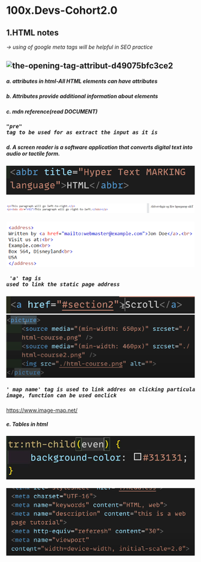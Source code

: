# 100x.Devs-Cohort2.0
## 1.HTML notes</br>
*-> using of google meta tags will be helpful in SEO practice*
## ![the-opening-tag-attribut-d49075bfc3ce2](https://github.com/kupendrav/100x.Devs-Cohort2.0/assets/93828746/e130dab1-ed4b-4a6a-8352-59764059f202)

##### a. attributes in html-All HTML elements can have attributes</br>
##### b. Attributes provide additional information about elements
##### c. mdn reference(read DOCUMENT)
##### <pre>"pre" tag to be used for as extract the input as it is 
##### d. A screen reader is a software application that converts digital text into audio or tactile form.
#### ![abbr tag usage](./HTML/static/img/image.png)
#### ![bdo tag that turns the words to read left to right](./HTML/static/img/image2.png)
#### ![address tag](HTML/static/img/image3.png)
#####  <pre> 'a' tag is used to link the static page address 
![same page scrolling or pointing](HTML/static/img/image4.png)
![picture tag is used to adjust the element with screen size basically as responsive](HTML/static/img/image5.png)
#####  <pre> ' map name' tag is used to link addres on clicking particular section on image, function can be used onclick
https://www.image-map.net/
##### e. Tables in html 
![property which highlights the even rows](HTML/static/img/image6.png)
##### ![meta tag usage/ meta 'view port' is used mainly for the mobile screens for responsive](HTML/static/img/image7.png)